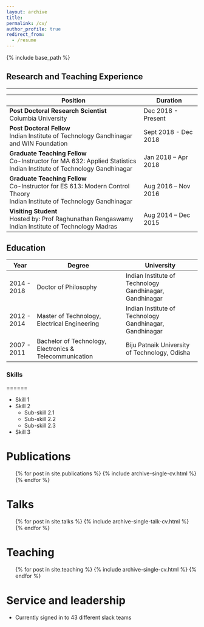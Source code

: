 ```yaml
---
layout: archive
title: 
permalink: /cv/
author_profile: true
redirect_from:
  - /resume
---
```


{% include base_path %}

## Research and Teaching Experience
___

 Position	| Duration	
--- |--- |
 **Post Doctoral Research Scientist**<br>Columbia University | Dec 2018 - Present 
 **Post Doctoral Fellow**<br>Indian Institute of Technology Gandhinagar and WIN Foundation | Sept 2018 - Dec 2018 
 **Graduate Teaching Fellow**<br>Co-Instructor for MA 632: Applied Statistics<br>Indian Institute of Technology Gandhinagar | Jan 2018 – Apr 2018 
 **Graduate Teaching Fellow**<br>Co-Instructor for ES 613: Modern Control Theory<br>Indian Institute of Technology Gandhinagar | Aug 2016 – Nov 2016 
 **Visiting Student**<br>Hosted by: Prof Raghunathan Rengaswamy<br>Indian Institute of Technology Madras | Aug 2014 – Dec 2015 

## Education

| Year	| Degree	| 	University |
|---	|---	|---	|
| 2014 - 2018 | Doctor of Philosophy | Indian Institute of Technology Gandhinagar, Gandhinagar |
| 2012 - 2014 | Master of Technology, Electrical Engineering | Indian Institute of Technology Gandhinagar, Gandhinagar |
| 2007 - 2011 | Bachelor of Technology, Electronics & Telecommunication | Biju Patnaik University of Technology, Odisha |


### Skills
======
* Skill 1
* Skill 2
  * Sub-skill 2.1
  * Sub-skill 2.2
  * Sub-skill 2.3
* Skill 3

Publications
======
  <ul>{% for post in site.publications %}
    {% include archive-single-cv.html %}
  {% endfor %}</ul>
  
Talks
======
  <ul>{% for post in site.talks %}
    {% include archive-single-talk-cv.html %}
  {% endfor %}</ul>
  
Teaching
======
  <ul>{% for post in site.teaching %}
    {% include archive-single-cv.html %}
  {% endfor %}</ul>
  
Service and leadership
======
* Currently signed in to 43 different slack teams
